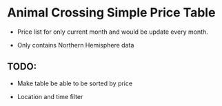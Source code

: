 # Animal Crossing Simple Price Table

- Price list for only current month and would be update every month.

- Only contains Northern Hemisphere data

## TODO:

- Make table be able to be sorted by price

- Location and time filter